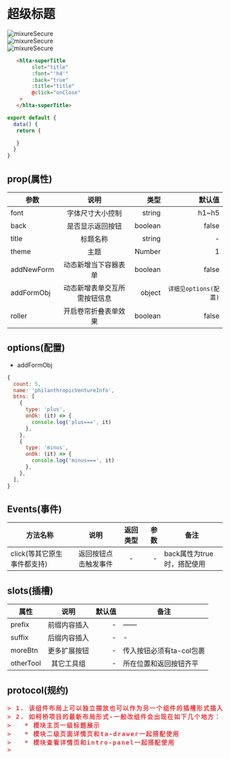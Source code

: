 # 超级标题
<a  data-fancybox="gallery" title="sfs" :href="$withBase('/img/title/title1.png')">
<img :src="$withBase('/img/title/title1.png')" alt="mixureSecure">
</a>
<br>

<a  data-fancybox="gallery" title="sfs" :href="$withBase('/img/title/title2.png')">
<img :src="$withBase('/img/title/title2.png')" alt="mixureSecure">
</a>
<br>

<a  data-fancybox="gallery" title="sfs" :href="$withBase('/img/title/title3.png')">
<img :src="$withBase('/img/title/title3.png')" alt="mixureSecure">
</a>
<br>

```html
   <hlta-superTitle
        slot="title"
        :font="'h4'"
        :back="true"
        :title="title"
        @click="onClose"
    >
   </hlta-superTitle>

```

```js
export default {
  data() {
   return {

   }
  }
}
```


## prop(属性)


| 参数       |             说明             |    类型 |                    默认值 |
| ---------- | :--------------------------: | ------: | ------------------------: |
| font       |       字体尺寸大小控制       |  string |                     h1~h5 |
| back       |       是否显示返回按钮       | boolean |                     false |
| title      |           标题名称           |  string |                         - |
| theme      |             主题             |  Number |                         1 |
| addNewForm |     动态新增当下容器表单     | boolean |                     false |
| addFormObj | 动态新增表单交互所需按钮信息 |  object | ```详细见options(配置)``` |
| roller     |     开启卷帘折叠表单效果     | boolean |                     false |
## options(配置)
* addFormObj
```js
{
  count: 5,
  name: 'philanthropicVentureInfo',
  btns: [
    {
      type: 'plus',
      onOk: (it) => {
        console.log('plus===', it)
      },
    },
    {
      type: 'minus',
      onOk: (it) => {
        console.log('minus===', it)
      },
    },
  ],
}
```



>

## Events(事件)
| 方法名称                    |         说明         | 返回类型 | 参数 | 备注                       |
| --------------------------- | :------------------: | :------: | ---: | -------------------------- |
| click(等其它原生事件都支持) | 返回按钮点击触发事件 |    -     |    - | back属性为true时，搭配使用 |


## slots(插槽)
| 属性      |     说明     | 默认值 | 备注                     |
| --------- | :----------: | -----: | ------------------------ |
| prefix    | 前缀内容插入 |      - | ——                       |
| suffix    | 后缀内容插入 |      - | -                        |
| moreBtn   | 更多扩展按钮 |      - | 传入按钮必须有ta-col包裹 |
| otherTool |  其它工具组  |      - | 所在位置和返回按钮齐平   |

## protocol(规约)
<pre style="color:#e4393c;font-weight:900;letter-spacing:0.12em;">
> 1. 该组件布局上可以独立摆放也可以作为另一个组件的插槽形式插入使用
> 2. 如柯桥项目的最新布局形式-一般改组件会出现在如下几个地方：
>   * 模块主页一级标题展示
>   * 模块二级页面详情页和ta-drawer一起搭配使用
>   * 模块查看详情页和intro-panel一起搭配使用
>
</pre>

